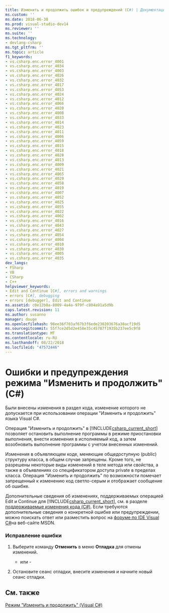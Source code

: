 ```yaml
---
title: Изменить и продолжить ошибок и предупреждений (C#) | Документация Майкрософт
ms.custom: ''
ms.date: 2018-06-30
ms.prod: visual-studio-dev14
ms.reviewer: ''
ms.suite: ''
ms.technology:
- devlang-csharp
ms.tgt_pltfrm: ''
ms.topic: article
f1_keywords:
- vs.csharp.enc.error_4001
- vs.csharp.enc.error_4034
- vs.csharp.enc.error_4003
- vs.csharp.enc.error_4026
- vs.csharp.enc.error_4032
- vs.csharp.enc.error_4017
- vs.csharp.enc.error_4053
- vs.csharp.enc.error_4024
- vs.csharp.enc.error_4012
- vs.csharp.enc.error_4066
- vs.csharp.enc.error_4020
- vs.csharp.enc.error_4008
- vs.csharp.enc.error_4033
- vs.csharp.enc.error_4014
- vs.csharp.enc.error_4023
- vs.csharp.enc.error_4011
- vs.csharp.enc.error_4006
- vs.csharp.enc.error_4059
- vs.csharp.enc.error_4015
- vs.csharp.enc.error_4018
- vs.csharp.enc.error_4028
- vs.csharp.enc.error_4013
- vs.csharp.enc.error_4009
- vs.csharp.enc.error_4021
- vs.csharp.enc.error_4065
- vs.csharp.enc.error_4029
- vs.csharp.enc.error_4058
- vs.csharp.enc.error_4019
- vs.csharp.enc.error_4007
- vs.csharp.enc.error_4052
- vs.csharp.enc.error_4025
- vs.csharp.enc.error_4055
- vs.csharp.enc.error_4022
- vs.csharp.enc.error_4002
- vs.csharp.enc.error_4016
- vs.csharp.enc.error_4043
- vs.csharp.enc.error_4027
- vs.csharp.enc.error_4054
- vs.csharp.enc.error_4004
- vs.csharp.enc.error_4010
- vs.csharp.enc.error_4030
- vs.csharp.enc.error_4005
- vs.csharp.enc.error_4035
dev_langs:
- FSharp
- VB
- CSharp
- C++
helpviewer_keywords:
- Edit and Continue [C#], errors and warnings
- errors [C#], debugging
- errors [debugger], Edit and Continue
ms.assetid: c0e12b0a-8009-4a4a-979f-c804a91a5d9b
caps.latest.revision: 11
ms.author: susanno
manager: douge
ms.openlocfilehash: 98ee36f703af67b3f6ede230203676a30acf19d5
ms.sourcegitcommit: 55f7ce2d5d2e458e35c45787f1935b237ee5c9f8
ms.translationtype: MT
ms.contentlocale: ru-RU
ms.lasthandoff: 08/22/2018
ms.locfileid: "47572446"
---
```

# <a name="edit-and-continue-errors-and-warnings-c"></a>Ошибки и предупреждения режима "Изменить и продолжить" (C#)
Были внесены изменения в раздел кода, изменение которого не допускается при использовании операции "Изменить и продолжить" языка Visual C#.  
  
 Операция "Изменить и продолжить" в [!INCLUDE[csharp_current_short](../includes/csharp-current-short-md.md)] позволяет остановить выполнение программы в режиме приостановки выполнения, внести изменения в исполняемый код, а затем возобновить выполнение программы с учетом внесенных изменений.  
  
 Изменения в объявляющем коде, меняющие общедоступную (public) структуру класса, в общем случае запрещены. Кроме того, не разрешены некоторые виды изменений в теле метода или свойства, а также в объявлениях со спецификатором доступа private в пределах класса. Операция "Изменить и продолжить" по возможности помечает запрещенный к изменению код светло-серым и отображает сообщение об ошибке.  
  
 Дополнительные сведения об изменениях, поддерживаемых операцией Edit и Continue для [!INCLUDE[csharp_current_short](../includes/csharp-current-short-md.md)], см. в разделе [поддерживаемые изменения кода (C#)](../debugger/supported-code-changes-csharp.md). Если требуются дополнительные сведения о конкретной ошибке или предупреждении, можно поискать ответ или разместить вопрос на [форуме по IDE Visual C#](http://go.microsoft.com/fwlink/?LinkId=214693)на веб-сайте MSDN.  
  
### <a name="to-correct-this-error"></a>Исправление ошибки  
  
1.  Выберите команду **Отменить** в меню **Отладка** для отмены изменений.  
  
     - или -  
  
2.  Остановите сеанс отладки, внесите изменения и начните новый сеанс отладки.  
  
## <a name="see-also"></a>См. также  
 [Режим "Изменить и продолжить" (Visual C#)](../debugger/edit-and-continue-visual-csharp.md)